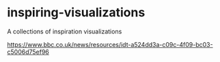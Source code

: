 # inspiring-visualizations
A collections of inspiration visualizations

https://www.bbc.co.uk/news/resources/idt-a524dd3a-c09c-4f09-bc03-c5006d75ef96
